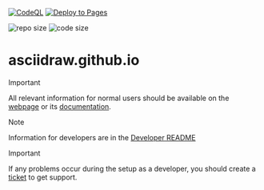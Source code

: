 [![CodeQL](https://github.com/asciidraw/asciidraw.github.io/actions/workflows/github-code-scanning/codeql/badge.svg)](https://github.com/asciidraw/asciidraw.github.io/actions/workflows/github-code-scanning/codeql)
[![Deploy to Pages](https://github.com/asciidraw/asciidraw.github.io/actions/workflows/pages-deploy.yml/badge.svg)](https://github.com/asciidraw/asciidraw.github.io/actions/workflows/pages-deploy.yml)

![repo size](https://img.shields.io/github/repo-size/asciidraw/asciidraw.github.io?logo=github)
![code size](https://img.shields.io/github/languages/code-size/asciidraw/asciidraw.github.io?logo=github)

# asciidraw.github.io

> [!IMPORTANT]
> All relevant information for normal users should be available on the [webpage](https://asciidraw.github.io) or its [documentation](https://asciidraw.github.io/#/docs).

> [!NOTE]
> Information for developers are in the [Developer README](src/asciidraw/README.md)

> [!IMPORTANT]
> If any problems occur during the setup as a developer, you should create a [ticket](https://github.com/asciidraw/asciidraw.github.io/issues/new?template=bug-report.yaml) to get support.
